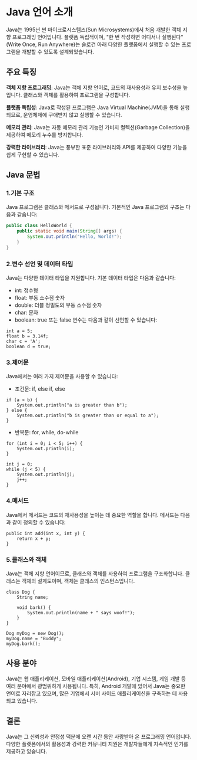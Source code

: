 # Java 언어 소개

Java는 1995년 썬 마이크로시스템즈(Sun Microsystems)에서 처음 개발한 객체 지향 프로그래밍 언어입니다. 플랫폼 독립적이며, "한 번 작성하면 어디서나 실행된다"(Write Once, Run Anywhere)는 슬로건 아래 다양한 플랫폼에서 실행할 수 있는 프로그램을 개발할 수 있도록 설계되었습니다.

## 주요 특징

**객체 지향 프로그래밍**: Java는 객체 지향 언어로, 코드의 재사용성과 유지 보수성을 높입니다. 클래스와 객체를 활용하여 프로그램을 구성합니다.
  
**플랫폼 독립성**: Java로 작성된 프로그램은 Java Virtual Machine(JVM)을 통해 실행되므로, 운영체제에 구애받지 않고 실행할 수 있습니다.

**메모리 관리**: Java는 자동 메모리 관리 기능인 가비지 컬렉션(Garbage Collection)을 제공하여 메모리 누수를 방지합니다.

**강력한 라이브러리**: Java는 풍부한 표준 라이브러리와 API를 제공하여 다양한 기능을 쉽게 구현할 수 있습니다.

## Java 문법

### 1.기본 구조

Java 프로그램은 클래스와 메서드로 구성됩니다. 기본적인 Java 프로그램의 구조는 다음과 같습니다:

```java
public class HelloWorld {
    public static void main(String[] args) {
        System.out.println("Hello, World!");
    }
}
```

### 2.변수 선언 및 데이터 타입
Java는 다양한 데이터 타입을 지원합니다. 기본 데이터 타입은 다음과 같습니다:

* int: 정수형
* float: 부동 소수점 숫자
* double: 더블 정밀도의 부동 소수점 숫자
* char: 문자
* boolean: true 또는 false
변수는 다음과 같이 선언할 수 있습니다:
```
int a = 5;
float b = 3.14f;
char c = 'A';
boolean d = true;
```

### 3.제어문
Java에서는 여러 가지 제어문을 사용할 수 있습니다:

* 조건문: if, else if, else
```
if (a > b) {
    System.out.println("a is greater than b");
} else {
    System.out.println("b is greater than or equal to a");
}

```
* 반복문: for, while, do-while
```
for (int i = 0; i < 5; i++) {
    System.out.println(i);
}

int j = 0;
while (j < 5) {
    System.out.println(j);
    j++;
}
```
### 4.메서드
Java에서 메서드는 코드의 재사용성을 높이는 데 중요한 역할을 합니다. 메서드는 다음과 같이 정의할 수 있습니다:
```
public int add(int x, int y) {
    return x + y;
}
```
### 5.클래스와 객체
Java는 객체 지향 언어이므로, 클래스와 객체를 사용하여 프로그램을 구조화합니다. 클래스는 객체의 설계도이며, 객체는 클래스의 인스턴스입니다.
```
class Dog {
    String name;

    void bark() {
        System.out.println(name + " says woof!");
    }
}

Dog myDog = new Dog();
myDog.name = "Buddy";
myDog.bark();
```

## 사용 분야
Java는 웹 애플리케이션, 모바일 애플리케이션(Android), 기업 시스템, 게임 개발 등 여러 분야에서 광범위하게 사용됩니다. 특히, Android 개발에 있어서 Java는 중요한 언어로 자리잡고 있으며, 많은 기업에서 서버 사이드 애플리케이션을 구축하는 데 사용되고 있습니다.

## 결론
Java는 그 신뢰성과 안정성 덕분에 오랜 시간 동안 사랑받아 온 프로그래밍 언어입니다. 다양한 플랫폼에서의 활용성과 강력한 커뮤니티 지원은 개발자들에게 지속적인 인기를 제공하고 있습니다.

